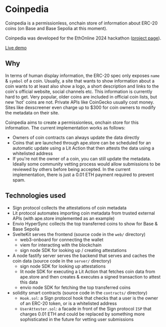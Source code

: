 # Coinpedia

Coinpedia is a permissionless, onchain store of information about ERC-20 coins (on Base and Base Sepolia at this moment).

Coinpedia was developed for the EthOnline 2024 hackathon ([project page](https://ethglobal.com/showcase/coinpedia-iyqm8)).

[Live demo](https://coinpedia.vercel.app)

## Why

In terms of human display information, the ERC-20 spec only exposes `name` & `symbol` of a coin.
Usually, a site that wants to show information about a coin wants to at least also show a logo, a short description and links to the coin's official website, social channels etc. This information is currently hard to get. Very popular, older coins are included in official coin lists, but new 'hot' coins are not. Private APIs like CoinGecko usually cost money. Sites like dexscreener even charge up to $300 for coin owners to modify the metadata on their site.

Coinpedia aims to create a permissionless, onchain store for this information.
The current implementation works as follows:
* Owners of coin contracts can always update the data directly
* Coins that are launched through ape.store can be scheduled for an automatic update using a Lit Action that then attests the data using a whitelisted address
* If you're not the owner of a coin, you can still update the metadata. Ideally some community vetting process would allow submissions to be reviewed by others before being accepted. In the current implementation, there is just a 0.01 ETH payment required to prevent spam.

## Technologies used

* Sign protocol collects the attestations of coin metadata
* Lit protocol automates importing coin metadata from trusted external APIs (with ape.store implemented as an example)
* Envio HyperSync collects the top transferred coins to show for Base & Base Sepolia
* SvelteKit serves the frontend (source code in the `web/` directory)
    * web3-onboard for connecting the wallet
    * viem for interacting with the blockchain
    * sign node SDK for looking up / creating attestations
* A node fastify server serves the backend that serves and caches the coin data (source code in the `server/` directory)
    * sign node SDK for looking up attestations
    * lit node SDK for executing a Lit Action that fetches coin data from ape.store and then creates & executes a signed transaction to attest this data
    * envio node SDK for fetching the top transferred coins
* solidity smart contracts (source code in the `contracts/` directory)
    * `Hook.sol`: a Sign protocol hook that checks that a user is the owner of an ERC-20 token, or is a whitelisted address
    * `UserAttester.sol`: a facade in front of the Sign protocol `ISP` that charges 0.01 ETH and could be replaced by something more sophisticated in the future for vetting user submissions